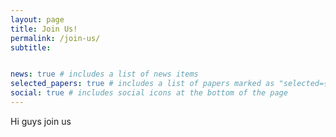 ```yaml
---
layout: page
title: Join Us!
permalink: /join-us/
subtitle: 


news: true # includes a list of news items
selected_papers: true # includes a list of papers marked as "selected={true}"
social: true # includes social icons at the bottom of the page
---
```


Hi guys join us